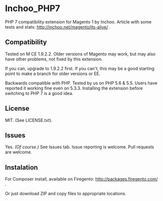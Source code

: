 # Inchoo_PHP7

PHP 7 compatibility extension for Magento 1 by Inchoo. Article with some tests and stats: http://inchoo.net/magento/its-alive/ .

## Compatibility
Tested on M CE 1.9.2.2. Older versions of Magento may work, but may also have other problems, not fixed by this extension.

If you can, upgrade to 1.9.2.2 first. If you can't, this may be a good starting point to make a branch for older versions or EE.

Backwards compatible with PHP. Tested by us on PHP 5.6 & 5.5. Users have reported it working fine even on 5.3.3. Installing the extension before switching to PHP 7 is a good idea.

## License
MIT. (See LICENSE.txt).

## Issues
Yes. _(Of course.)_ See Issues tab. Issue reporting is welcome. Pull requests are welcome.

## Instalation
For Composer install, available on Firegento: http://packages.firegento.com/ .

Or just download ZIP and copy files to appropriate locations.